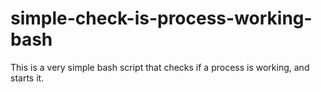 # simple-check-is-process-working-bash
This is a very simple bash script that checks if a process is working, and starts it.
